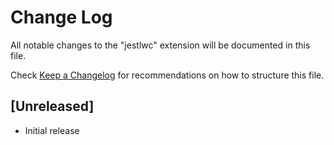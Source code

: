 # Change Log

All notable changes to the "jestlwc" extension will be documented in this file.

Check [Keep a Changelog](http://keepachangelog.com/) for recommendations on how to structure this file.

## [Unreleased]

- Initial release